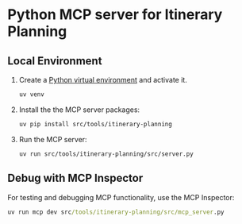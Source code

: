 # Python MCP server for Itinerary Planning

## Local Environment

1. Create a [Python virtual environment](https://docs.python.org/3/tutorial/venv.html#creating-virtual-environments) and activate it.

    ```bash
    uv venv
    ```

2. Install the the MCP server packages:

    ```bash
    uv pip install src/tools/itinerary-planning
    ```

3. Run the MCP server:

    ```shell
    uv run src/tools/itinerary-planning/src/server.py
    ```

## Debug with MCP Inspector

For testing and debugging MCP functionality, use the MCP Inspector:

```cmd
uv run mcp dev src/tools/itinerary-planning/src/mcp_server.py
```

